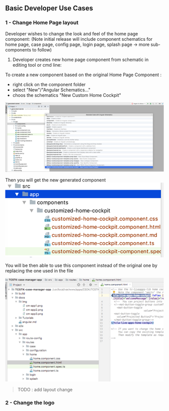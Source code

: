 ## Basic Developer Use Cases

### 1 - Change Home Page layout

Developer wishes to change the look and feel of the home page component:
(Note initial release will include component schematics for home page, case page, config page, login page, splash page → more sub-components to follow)

1) Developer creates new home page component from schematic in editing tool or cmd line:

To create a new component based on the original Home Page Component :
- right click on the component folder
- select "New"/"Angular Schematics..."
- choos the schematics "New Custom Home Cockpit"

![](003-home-component-schematic.png)


Then you will get the new generated component
![](003-new-home-component-directory.png)


You will be then able to use this component instead of the original one by replacing the one used in the file 

![](003-edit-original-route-html.png)


> TODO : add layout change




### 2 - Change the logo





